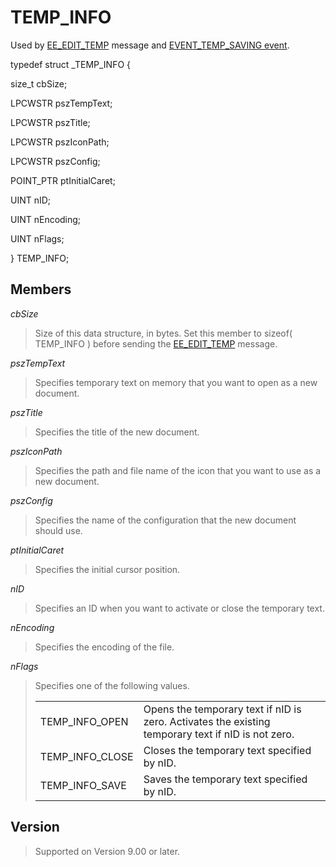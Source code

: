 # TEMP\_INFO

Used by [EE\_EDIT\_TEMP](../message/ee_edit_temp) message and [EVENT\_TEMP\_SAVING event](../event/index).

typedef struct \_TEMP\_INFO {

size\_t cbSize;

LPCWSTR pszTempText;

LPCWSTR pszTitle;

LPCWSTR pszIconPath;

LPCWSTR pszConfig;

POINT\_PTR ptInitialCaret;

UINT nID;

UINT nEncoding;

UINT nFlags;

} TEMP\_INFO;

## Members

_cbSize_

> Size of this data structure, in bytes. Set this member to sizeof( TEMP\_INFO ) before sending the [EE\_EDIT\_TEMP](../message/ee_edit_temp) message.

_pszTempText_

> Specifies temporary text on memory that you want to open as a new document.

_pszTitle_

> Specifies the title of the new document.

_pszIconPath_

> Specifies the path and file name of the icon that you want to use as a new document.

_pszConfig_

> Specifies the name of the configuration that the new document should use.

_ptInitialCaret_

> Specifies the initial cursor position.

_nID_

> Specifies an ID when you want to activate or close the temporary text.

_nEncoding_

> Specifies the encoding of the file.

_nFlags_

> Specifies one of the following values.
>
> |     |     |
> | --- | --- |
> | TEMP\_INFO\_OPEN | Opens the temporary text if nID is zero. Activates the existing temporary text if nID is not zero. |
> | TEMP\_INFO\_CLOSE | Closes the temporary text specified by nID. |
> | TEMP\_INFO\_SAVE | Saves the temporary text specified by nID. |

## Version

> Supported on Version 9.00 or later.
